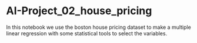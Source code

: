 # AI-Project_02_house_pricing
In this notebook we use the boston house pricing dataset to make a multiple linear regression with some statistical tools to select the variables.
